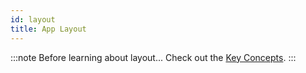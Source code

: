 ```yaml
---
id: layout
title: App Layout
---
```


:::note Before learning about layout...
Check out the [Key Concepts](/docs/mobile/concepts/key-concepts).
:::
